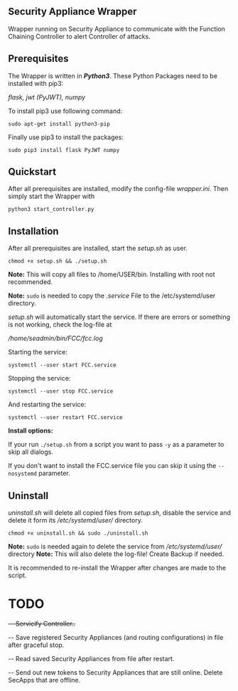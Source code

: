 ## Security Appliance Wrapper

Wrapper running on Security Appliance to communicate with the Function Chaining Controller to alert Controller of attacks.

## Prerequisites
The Wrapper is written in **_Python3_**.
These Python Packages need to be installed with pip3:

*flask, jwt (PyJWT), numpy*

To install pip3 use following command:

`sudo apt-get install python3-pip`

Finally use pip3 to install the packages:

`sudo pip3 install flask PyJWT numpy`

## Quickstart

After all prerequisites are installed, modify the config-file *wrapper.ini*. Then simply start the Wrapper with

`python3 start_controller.py`

## Installation

After all prerequisites are installed, start the *setup.sh* as user.

`chmod +x setup.sh && ./setup.sh`

**Note:** This will copy all files to /home/USER/bin. Installing with root not recommended.

**Note:** `sudo` is needed to copy the *.service* File to the /etc/systemd/user directory.

*setup.sh* will automatically start the service. If there are errors or something is not working, check the log-file at

*/home/seadmin/bin/FCC/fcc.log*

Starting the service:

`systemctl --user start FCC.service`

Stopping the service:

`systemctl --user stop FCC.service`

And restarting the service:

`systemctl --user restart FCC.service`

**Install options:**

If your run `./setup.sh` from a script you want to pass `-y` as a parameter to skip all dialogs.

If you don't want to install the FCC.service file you can skip it using the `--nosystemd` parameter.
## Uninstall

*uninstall.sh* will delete all copied files from *setup.sh*, disable the service and delete it form its */etc/systemd/user/* directory.

`chmod +x uninstall.sh && sudo ./uninstall.sh`

**Note:** `sudo` is needed again to delete the service from */etc/systemd/user/* directory
**Note:** This will also delete the log-file! Create Backup if needed.

It is recommended to re-install the Wrapper after changes are made to the script.

# TODO


~~-- Servicify Controller..~~

-- Save registered Security Appliances (and routing configurations) in file after graceful stop.

-- Read saved Security Appliances from file after restart.

-- Send out new tokens to Security Appliances that are still online. Delete SecApps that are offline.
